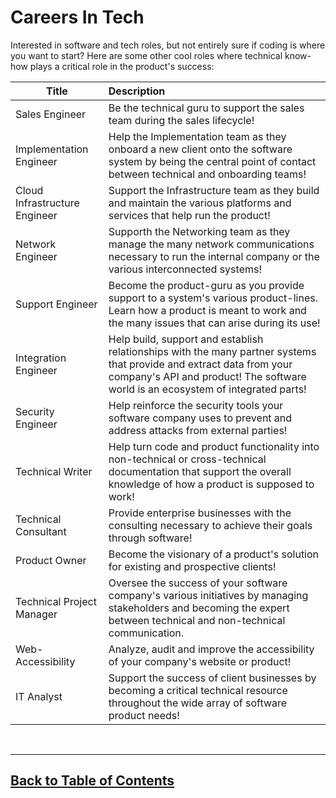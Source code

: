 # Careers In Tech

Interested in software and tech roles, but not entirely sure if coding is where you want to start? Here are some other cool roles where technical know-how plays a critical role in the product's success:

| Title    |      Description      |
|----------|:-------------|
| Sales Engineer |  Be the technical guru to support the sales team during the sales lifecycle! |
| Implementation Engineer |  Help the Implementation team as they onboard a new client onto the software system by being the central point of contact between technical and onboarding teams!   |
| Cloud Infrastructure Engineer | Support the Infrastructure team as they build and maintain the various platforms and services that help run the product! |
| Network Engineer | Supporth the Networking team as they manage the many network communications necessary to run the internal company or the various interconnected systems! |
| Support Engineer | Become the product-guru as you provide support to a system's various product-lines. Learn how a product is meant to work and the many issues that can arise during its use! |
| Integration Engineer | Help build, support and establish relationships with the many partner systems that provide and extract data from your company's API and product! The software world is an ecosystem of integrated parts! |
| Security Engineer | Help reinforce the security tools your software company uses to prevent and address attacks from external parties! |
| Technical Writer | Help turn code and product functionality into non-technical or cross-technical documentation that support the overall knowledge of how a product is supposed to work! |
| Technical Consultant | Provide enterprise businesses with the consulting necessary to achieve their goals through software! |
| Product Owner | Become the visionary of a product's solution for existing and prospective clients! |
| Technical Project Manager | Oversee the success of your software company's various initiatives by managing stakeholders and becoming the expert between technical and non-technical communication. |
| Web-Accessibility | Analyze, audit and improve the accessibility of your company's website or product! |
| IT Analyst | Support the success of client businesses by becoming a critical technical resource throughout the wide array of software product needs!  |

<br>
<hr>

## [Back to Table of Contents](./README.md)